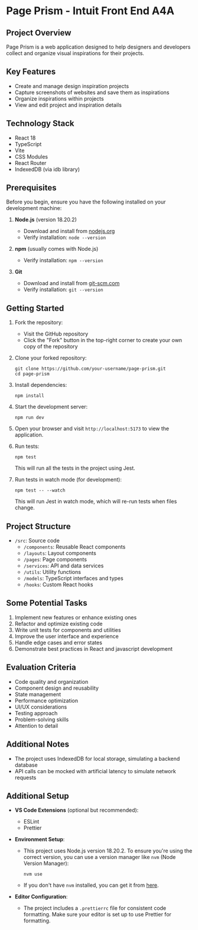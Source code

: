 # Page Prism - Intuit Front End A4A

## Project Overview

Page Prism is a web application designed to help designers and developers collect and organize visual inspirations for their projects.

## Key Features

- Create and manage design inspiration projects
- Capture screenshots of websites and save them as inspirations
- Organize inspirations within projects
- View and edit project and inspiration details

## Technology Stack

- React 18
- TypeScript
- Vite
- CSS Modules
- React Router
- IndexedDB (via idb library)

## Prerequisites

Before you begin, ensure you have the following installed on your development machine:

1. **Node.js** (version 18.20.2)
   - Download and install from [nodejs.org](https://nodejs.org/)
   - Verify installation: `node --version`

2. **npm** (usually comes with Node.js)
   - Verify installation: `npm --version`

3. **Git**
   - Download and install from [git-scm.com](https://git-scm.com/)
   - Verify installation: `git --version`

## Getting Started

1. Fork the repository:
   - Visit the GitHub repository
   - Click the "Fork" button in the top-right corner to create your own copy of the repository

2. Clone your forked repository:
   ```
   git clone https://github.com/your-username/page-prism.git
   cd page-prism
   ```

3. Install dependencies:
   ```
   npm install
   ```

4. Start the development server:
   ```
   npm run dev
   ```

5. Open your browser and visit `http://localhost:5173` to view the application.

6. Run tests:
   ```
   npm test
   ```

   This will run all the tests in the project using Jest.

7. Run tests in watch mode (for development):
   ```
   npm test -- --watch
   ```

   This will run Jest in watch mode, which will re-run tests when files change.

## Project Structure

- `/src`: Source code
  - `/components`: Reusable React components
  - `/layouts`: Layout components
  - `/pages`: Page components
  - `/services`: API and data services
  - `/utils`: Utility functions
  - `/models`: TypeScript interfaces and types
  - `/hooks`: Custom React hooks

## Some Potential Tasks

1. Implement new features or enhance existing ones
2. Refactor and optimize existing code
3. Write unit tests for components and utilities
4. Improve the user interface and experience
5. Handle edge cases and error states
6. Demonstrate best practices in React and javascript development

## Evaluation Criteria

- Code quality and organization
- Component design and reusability
- State management
- Performance optimization
- UI/UX considerations
- Testing approach
- Problem-solving skills
- Attention to detail

## Additional Notes

- The project uses IndexedDB for local storage, simulating a backend database
- API calls can be mocked with artificial latency to simulate network requests

## Additional Setup

- **VS Code Extensions** (optional but recommended):
  - ESLint
  - Prettier

- **Environment Setup**:
  - This project uses Node.js version 18.20.2. To ensure you're using the correct version, you can use a version manager like `nvm` (Node Version Manager):
    ```
    nvm use
    ```
  - If you don't have `nvm` installed, you can get it from [here](https://github.com/nvm-sh/nvm).

- **Editor Configuration**:
  - The project includes a `.prettierrc` file for consistent code formatting. Make sure your editor is set up to use Prettier for formatting.

